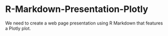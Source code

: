 # R-Markdown-Presentation-Plotly

We need to create a web page presentation using R Markdown that features a Plotly plot. 
